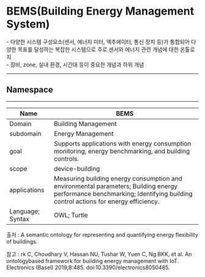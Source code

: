 # BEMS(Building Energy Management System)

&#45; 다양한 시스템 구성요소(센서, 에너지 미터, 액추에이터, 통신 장치 등)가 통합되어 다양한 목표를 달성하는 복잡한 시스템으로 주로 센서와 에너지 관련 개념에 대한 온톨로지  <br/>
&#45; 장비, zone, 실내 환경, 시간대 등이 중요한 개념과 하위 개념

---
## Namespace



---
| Name             | BEMS                |
| ---------------- | ------------------- |
| Domain           | Building Management |
| subdomain        | Energy Management   |
| goal             | Supports applications with energy consumption monitoring, energy benchmarking, and building controls.                    |
| scope            | device-building                    |
| applications     | Measuring building energy consumption and environmental parameters; Building energy performance benchmarking; Identifying building control actions for energy efficiency.                    |
| Language; Syntax |   OWL; Turtle                  |

출처 :  A semantic ontology for representing and quantifying energy flexibility of buildings.

참고 : rk C, Choudhary V, Hassan NU, Tushar W, Yuen C, Ng BKK, et al. An ontologybased framework for building energy management with IoT. Electronics (Basel) 2019;8:485. doi:10.3390/electronics8050485.